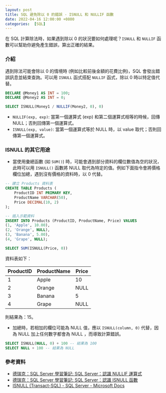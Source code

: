 ```yaml
---
layout: post
title: SQL 避免除以 0 的錯誤 - ISNULL 和 NULLIF 函數
date: 2022-04-16 12:00:00 +0800
categories:  [SQL]
---
```


在 SQL 計算除法時，如果遇到除以 0 的狀況要如何處理呢？`ISNULL` 和 `NULLIF` 函數可以幫助你避免產生錯誤，算出正確的結果。

### 介紹

遇到除法可能會除以 0 的情境時 (例如比較前後金額的花費比例)，SQL 會發出錯誤訊息並結束查詢。可以用 `ISNULL` 函式搭配 `NULLIF` 函式，除以 0 時以特定值代替。

``` sql
DECLARE @Money1 AS INT = 100;
DECLARE @Money2 AS INT = 0;

SELECT ISNULL(Money1 / NULLIF(Money2, 0), 0)
```

- `NULLIF(exp, exp)`: 當第一個運算式 (exp) 和第二個運算式相等的時候，回傳 NULL；否則回傳第一個運算式。
- `ISNULL(exp, value)`: 當第一個運算式等於 NULL 時，以 value 取代；否則回傳第一個運算式。

### ISNULL 的其它用途

- 當使用彙總函數 (如 `SUM()`) 時，可能會遇到部分資料的欄位數值為空的狀況，此時可以用 `ISNULL()` 函數將 NULL 取代為特定的值。例如下面指令會將價格欄位加總，遇到沒有價格的資料時，以 0 代替。

``` sql
-- 建立 Products 資料表
CREATE TABLE Products (
    ProductID INT PRIMARY KEY,
    ProductName VARCHAR(50),
    Price DECIMAL(10, 2)
);

-- 插入示範資料
INSERT INTO Products (ProductID, ProductName, Price) VALUES
(1, 'Apple', 10.00),
(2, 'Orange', NULL),
(3, 'Banana', 5.00),
(4, 'Grape', NULL);

SELECT SUM(ISNULL(Price, 0))
```

資料表如下：

| ProductID | ProductName | Price |
|-----------|-------------|-------|
| 1         | Apple       | 10    |
| 2         | Orange      | NULL  |
| 3         | Banana      | 5     |
| 4         | Grape       | NULL  |

則結果為：15。

- 加總時，若相加的欄位可能為 NULL 值，應以 `ISNULL(column, 0)` 代替，因為 NULL 加上任何數字都會為 NULL ，而導致計算錯誤。

``` sql
SELECT ISNULL(NULL, 0) + 100 -- 結果為 100
SELECT NULL + 100 -- 結果為 NULL
```

### 參考資料

- [德瑞克：SQL Server 學習筆記: SQL Server：認識 NULLIF 運算式](http://sharedderrick.blogspot.com/2012/07/t-sql-nullif.html)
- [德瑞克：SQL Server 學習筆記: SQL Server：認識 ISNULL 函數](http://sharedderrick.blogspot.com/2012/06/t-sql-isnull.html)
- [ISNULL (Transact-SQL) - SQL Server - Microsoft Docs](https://docs.microsoft.com/zh-tw/sql/t-sql/language-elements/nullif-transact-sql?view=sql-server-ver15)
